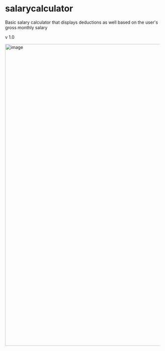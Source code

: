 # salarycalculator
Basic salary calculator that displays deductions as well based on the user's gross monthly salary

v 1.0

<img width="978" alt="image" src="https://user-images.githubusercontent.com/45059789/222965688-45800ad3-3875-4071-bfeb-53edc1ae2093.png">

